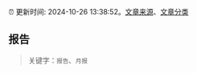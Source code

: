 :alarm_clock: 更新时间: 2024-10-26 13:38:52。[文章来源](/README.md)、[文章分类](/TAGS.md)

## 报告


> 关键字：`报告`、`月报`



